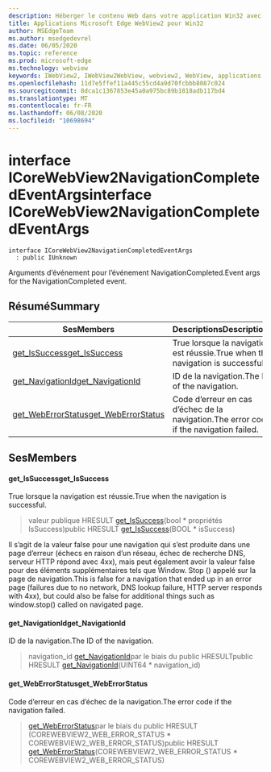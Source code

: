 ```yaml
---
description: Héberger le contenu Web dans votre application Win32 avec le contrôle Microsoft Edge WebView2
title: Applications Microsoft Edge WebView2 pour Win32
author: MSEdgeTeam
ms.author: msedgedevrel
ms.date: 06/05/2020
ms.topic: reference
ms.prod: microsoft-edge
ms.technology: webview
keywords: IWebView2, IWebView2WebView, webview2, WebView, applications Win32, Win32, Edge, ICoreWebView2, ICoreWebView2Controller, contrôle de navigateur, html Edge
ms.openlocfilehash: 11d7e5ffef11a445c55cd4a9d70fcbbb8087c024
ms.sourcegitcommit: 8dca1c1367853e45a0a975bc89b1818adb117bd4
ms.translationtype: MT
ms.contentlocale: fr-FR
ms.lasthandoff: 06/08/2020
ms.locfileid: "10698694"
---
```

# <span data-ttu-id="06eeb-104">interface ICoreWebView2NavigationCompletedEventArgs</span><span class="sxs-lookup"><span data-stu-id="06eeb-104">interface ICoreWebView2NavigationCompletedEventArgs</span></span> 

```
interface ICoreWebView2NavigationCompletedEventArgs
  : public IUnknown
```

<span data-ttu-id="06eeb-105">Arguments d’événement pour l’événement NavigationCompleted.</span><span class="sxs-lookup"><span data-stu-id="06eeb-105">Event args for the NavigationCompleted event.</span></span>

## <span data-ttu-id="06eeb-106">Résumé</span><span class="sxs-lookup"><span data-stu-id="06eeb-106">Summary</span></span>

 <span data-ttu-id="06eeb-107">Ses</span><span class="sxs-lookup"><span data-stu-id="06eeb-107">Members</span></span>                        | <span data-ttu-id="06eeb-108">Descriptions</span><span class="sxs-lookup"><span data-stu-id="06eeb-108">Descriptions</span></span>
--------------------------------|---------------------------------------------
[<span data-ttu-id="06eeb-109">get_IsSuccess</span><span class="sxs-lookup"><span data-stu-id="06eeb-109">get_IsSuccess</span></span>](#get_issuccess) | <span data-ttu-id="06eeb-110">True lorsque la navigation est réussie.</span><span class="sxs-lookup"><span data-stu-id="06eeb-110">True when the navigation is successful.</span></span>
[<span data-ttu-id="06eeb-111">get_NavigationId</span><span class="sxs-lookup"><span data-stu-id="06eeb-111">get_NavigationId</span></span>](#get_navigationid) | <span data-ttu-id="06eeb-112">ID de la navigation.</span><span class="sxs-lookup"><span data-stu-id="06eeb-112">The ID of the navigation.</span></span>
[<span data-ttu-id="06eeb-113">get_WebErrorStatus</span><span class="sxs-lookup"><span data-stu-id="06eeb-113">get_WebErrorStatus</span></span>](#get_weberrorstatus) | <span data-ttu-id="06eeb-114">Code d’erreur en cas d’échec de la navigation.</span><span class="sxs-lookup"><span data-stu-id="06eeb-114">The error code if the navigation failed.</span></span>

## <span data-ttu-id="06eeb-115">Ses</span><span class="sxs-lookup"><span data-stu-id="06eeb-115">Members</span></span>

#### <span data-ttu-id="06eeb-116">get_IsSuccess</span><span class="sxs-lookup"><span data-stu-id="06eeb-116">get_IsSuccess</span></span> 

<span data-ttu-id="06eeb-117">True lorsque la navigation est réussie.</span><span class="sxs-lookup"><span data-stu-id="06eeb-117">True when the navigation is successful.</span></span>

> <span data-ttu-id="06eeb-118">valeur publique HRESULT [get_IsSuccess](#get_issuccess)(bool \* propriétés IsSuccess)</span><span class="sxs-lookup"><span data-stu-id="06eeb-118">public HRESULT [get_IsSuccess](#get_issuccess)(BOOL \* isSuccess)</span></span>

<span data-ttu-id="06eeb-119">Il s’agit de la valeur false pour une navigation qui s’est produite dans une page d’erreur (échecs en raison d’un réseau, échec de recherche DNS, serveur HTTP répond avec 4xx), mais peut également avoir la valeur false pour des éléments supplémentaires tels que Window. Stop () appelé sur la page de navigation.</span><span class="sxs-lookup"><span data-stu-id="06eeb-119">This is false for a navigation that ended up in an error page (failures due to no network, DNS lookup failure, HTTP server responds with 4xx), but could also be false for additional things such as window.stop() called on navigated page.</span></span>

#### <span data-ttu-id="06eeb-120">get_NavigationId</span><span class="sxs-lookup"><span data-stu-id="06eeb-120">get_NavigationId</span></span> 

<span data-ttu-id="06eeb-121">ID de la navigation.</span><span class="sxs-lookup"><span data-stu-id="06eeb-121">The ID of the navigation.</span></span>

> <span data-ttu-id="06eeb-122">navigation_id [get_NavigationId](#get_navigationid)par le biais du public HRESULT</span><span class="sxs-lookup"><span data-stu-id="06eeb-122">public HRESULT [get_NavigationId](#get_navigationid)(UINT64 \* navigation_id)</span></span>

#### <span data-ttu-id="06eeb-123">get_WebErrorStatus</span><span class="sxs-lookup"><span data-stu-id="06eeb-123">get_WebErrorStatus</span></span> 

<span data-ttu-id="06eeb-124">Code d’erreur en cas d’échec de la navigation.</span><span class="sxs-lookup"><span data-stu-id="06eeb-124">The error code if the navigation failed.</span></span>

> <span data-ttu-id="06eeb-125">[get_WebErrorStatus](#get_weberrorstatus)par le biais du public HRESULT (COREWEBVIEW2_WEB_ERROR_STATUS \* COREWEBVIEW2_WEB_ERROR_STATUS)</span><span class="sxs-lookup"><span data-stu-id="06eeb-125">public HRESULT [get_WebErrorStatus](#get_weberrorstatus)(COREWEBVIEW2_WEB_ERROR_STATUS \* COREWEBVIEW2_WEB_ERROR_STATUS)</span></span>

